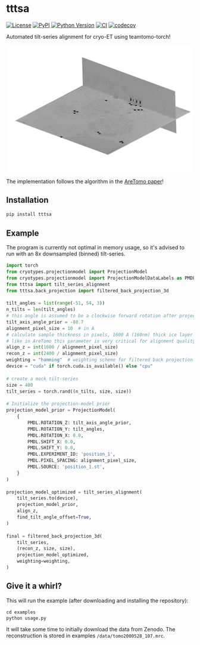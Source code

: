 # tttsa

[![License](https://img.shields.io/pypi/l/tttsa.svg?color=green)](https://github.com/McHaillet/tttsa/raw/main/LICENSE)
[![PyPI](https://img.shields.io/pypi/v/tttsa.svg?color=green)](https://pypi.org/project/tttsa)
[![Python Version](https://img.shields.io/pypi/pyversions/tttsa.svg?color=green)](https://python.org)
[![CI](https://github.com/McHaillet/tttsa/actions/workflows/ci.yml/badge.svg)](https://github.com/McHaillet/tttsa/actions/workflows/ci.yml)
[![codecov](https://codecov.io/gh/McHaillet/tttsa/branch/main/graph/badge.svg)](https://codecov.io/gh/McHaillet/tttsa)

Automated tilt-series alignment for cryo-ET using teamtomo-torch!

<p align="center">
  <img src="./examples/tttsa_example_result.png" width="600" alt="result of running the example for tttsa">
</p>

The implementation follows the algorithm in the [AreTomo paper](https://www.sciencedirect.com/science/article/pii/S2590152422000095)!

## Installation

```bash
pip install tttsa
```

## Example

The program is currently not optimal in memory usage, so it's advised to run with 
an 8x downsampled (binned) tilt-series.

```python
import torch
from cryotypes.projectionmodel import ProjectionModel
from cryotypes.projectionmodel import ProjectionModelDataLabels as PMDL
from tttsa import tilt_series_alignment
from tttsa.back_projection import filtered_back_projection_3d

tilt_angles = list(range(-51, 54, 3))
n_tilts = len(tilt_angles)
# this angle is assumed to be a clockwise forward rotation after projecting the sample
tilt_axis_angle_prior = -88.7
alignment_pixel_size = 10  # in A
# calculate sample thickness in pixels, 1600 A (160nm) thick ice layer
# like in AreTomo this parameter is very critical for alignment quality
align_z = int(1600 / alignment_pixel_size)
recon_z = int(2400 / alignment_pixel_size)
weighting = "hamming"  # weighting scheme for filtered back projection
device = "cuda" if torch.cuda.is_available() else "cpu"

# create a mock tilt-series
size = 400
tilt_series = torch.rand((n_tilts, size, size))

# Initialize the projection-model prior
projection_model_prior = ProjectionModel(
    {
        PMDL.ROTATION_Z: tilt_axis_angle_prior,
        PMDL.ROTATION_Y: tilt_angles,
        PMDL.ROTATION_X: 0.0,
        PMDL.SHIFT_X: 0.0,
        PMDL.SHIFT_Y: 0.0,
        PMDL.EXPERIMENT_ID: 'position_1',
        PMDL.PIXEL_SPACING: alignment_pixel_size,
        PMDL.SOURCE: 'position_1.st',
    }
)

projection_model_optimized = tilt_series_alignment(
    tilt_series.to(device),
    projection_model_prior,
    align_z,
    find_tilt_angle_offset=True,
)

final = filtered_back_projection_3d(
    tilt_series,
    (recon_z, size, size),
    projection_model_optimized,
    weighting=weighting,
)
```

## Give it a whirl?

This will run the example (after downloading and installing the repository):

```
cd examples
python usage.py
```

It will take some time to initially download the data from Zenodo. The reconstruction is stored in examples
`/data/tomo2000528_107.mrc`.

